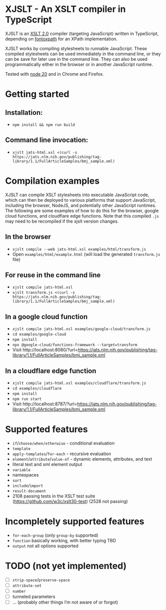 # XJSLT - An XSLT compiler in TypeScript

XJSLT is an [XSLT 2.0](https://www.w3.org/TR/xslt20/) compiler (targeting JavaScript) written in TypeScript, depending on [fontoxpath](https://github.com/FontoXML/fontoxpath) for an XPath implementation.

XJSLT works by compiling stylesheets to runnable JavaScript. These compiled stylesheets can be used immediately in the command line, or they can be save for later use in the command line. They can also be used programmatically either in the browser or in another JavaScript runtime.

Tested with [node 20](https://nodejs.org/) and in Chrome and Firefox.

# Getting started

## Installation:
- `npm install && npm run build`

## Command line invocation:
- `xjslt jats-html.xsl <(curl -s https://jats.nlm.nih.gov/publishing/tag-library/1.1/FullArticleSamples/bmj_sample.xml)`

# Compilation examples
XJSLT can compile XSLT stylesheets into executable JavaScript code, which can then be deployed to various platforms that support JavaScript, including the browser, NodeJS, and potentially other JavaScript runtimes. The following are some examples of how to do this for the browser, google cloud functions, and cloudflare edge functions. Note that this compiled `.js` may need to be recompiled if the xjslt version changes.


## In the browser
- `xjslt compile --web jats-html.xsl examples/html/transform.js`
- Open `examples/html/example.html` (will load the generated `transform.js` file)

## For reuse in the command line
- `xjslt compile jats-html.xsl`
- `xjslt transform.js <(curl -s https://jats.nlm.nih.gov/publishing/tag-library/1.1/FullArticleSamples/bmj_sample.xml)`

## In a google cloud function
- `xjslt compile jats-html.xsl examples/google-cloud/transform.js`
- `cd examples/google-cloud`
- `npm install`
- `npx @google-cloud/functions-framework --target=transform`
- Visit http://localhost:8080/?url=https://jats.nlm.nih.gov/publishing/tag-library/1.1/FullArticleSamples/bmj_sample.xml

## In a cloudflare edge function
- `xjslt compile jats-html.xsl examples/cloudflare/transform.js`
- `cd examples/cloudflare`
- `npm install`
- `npm run start`
- Visit http://localhost:8787/?url=https://jats.nlm.nih.gov/publishing/tag-library/1.1/FullArticleSamples/bmj_sample.xml

# Supported features
- `if`/`choose/when/otherwise` - conditional evaluation
- `template`
- `apply-templates`/`for-each` - recursive evaluation
- `element`/`attribute`/`value-of` - dynamic elements, attributes, and text
- literal text and xml element output
- `variable`
- namespaces
- `sort`
- `include`/`import`
- `result-document`
- 2108 passing tests in the XSLT test suite (https://github.com/w3c/xslt30-test) (2528 not passing)

# Incompletely supported features
- `for-each-group` (only `group-by` supported)
- `function` basically working, with better typing TBD
- `output` not all options supported

# TODO (not yet implemented)
- [ ] `strip-space`/`preserve-space`
- [ ] `attribute-set`
- [ ] `number`
- [ ] tunneled parameters
- [ ] … (probably other things I’m not aware of or forgot)
